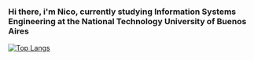### Hi there, i'm Nico, currently studying Information Systems Engineering at the National Technology University of Buenos Aires

[![Top Langs](https://github-readme-stats.vercel.app/api/top-langs/?username=NicolasKalaydjian&layout=donut)](https://github.com/anuraghazra/github-readme-stats)
